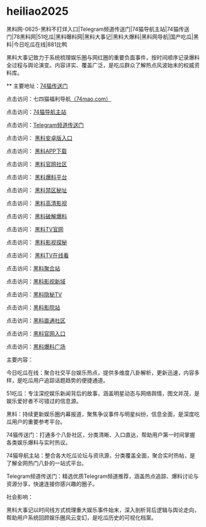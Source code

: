 # heiliao2025
黑料网-0625-黑料不打烊入口|Telegram频道传送门|74猫导航主站|74猫传送门|78黑料网|51吃瓜|黑料曝料网|黑料大事记|黑料大爆料|黑料网导航|国产吃瓜|黑料|今日吃瓜在线|881比鸭

黑料大事记致力于系统梳理娱乐圈与网红圈的重要负面事件，按时间顺序记录爆料全过程与舆论演变。内容详实、覆盖广泛，是吃瓜群众了解热点风波始末的权威资料库。

** 主要地址：<a href="https://74mao.com/">74猫传送门</a>

点击访问：七四猫福利导航<a href="https://74mao.com/">（74mao.com）</a>

点击访问：<a href="https://74mao.com/">74猫导航主站</a>

点击访问：<a href="https://74mao.com/">Telegram频道传送门</a>

点击访问： <a href="https://hj-715.pages.dev/">黑料安卓版入口</a>

点击访问： <a href="https://hj-721.pages.dev/">黑料APP下载</a>

点击访问： <a href="https://aw2-22.pages.dev/">黑料官网社区</a>

点击访问： <a href="https://aw3-22.pages.dev/">黑料爆料平台</a>

点击访问： <a href="https://aw4-22.pages.dev/">黑料禁区秘址</a>

点击访问： <a href="https://aw5-22.pages.dev/">黑料高清影视</a>

点击访问： <a href="https://aw6-22.pages.dev/">黑料破解爆料</a>

点击访问： <a href="https://aw7-22.pages.dev/">黑料TV官网</a>

点击访问： <a href="https://aw8-22.pages.dev/">黑料影视探秘</a>

点击访问： <a href="https://aw9-22.pages.dev/">黑料TV在线看</a>

点击访问：<a href="https://aw7-20.pages.dev/">黑料聚合站</a>

点击访问：<a href="https://aw8-20.pages.dev/">黑料影视新域</a>

点击访问：<a href="https://aw9-20.pages.dev/">黑料隐秘TV</a>

点击访问：<a href="https://aw10-20.pages.dev/">黑料影院站</a>

点击访问：<a href="https://aw1-21.pages.dev/">黑料直通社区</a>

点击访问：<a href="https://aw2-21.pages.dev/">黑料官网入口</a>

点击访问：<a href="https://aw3-21.pages.dev/">黑料爆料广场</a>

主要内容：

今日吃瓜在线：聚合社交平台娱乐热点，提供多维度八卦解析，更新迅速，内容多样，是吃瓜用户追踪话题趋势的便捷通道。

51吃瓜：专注深挖娱乐新闻背后的故事，涵盖明星动态与网络舆情，图文并茂，是娱乐爱好者不可错过的信息源。

黑料：持续更新娱乐圈内幕报道，聚焦争议事件与明星纠纷，信息全面，是深度吃瓜用户的重要参考平台。

74猫传送门：打通多个八卦社区，分类清晰、入口直达，帮助用户第一时间掌握各类娱乐爆料与实时热议。

74猫导航主站：整合各大吃瓜论坛与资讯源，分类覆盖全面，聚合实时热帖，是了解全网热门八卦的一站式平台。

Telegram频道传送门：精选优质Telegram频道推荐，涵盖热点追踪、爆料讨论与资源分享，快速连接你感兴趣的圈子。

社会影响：

黑料大事记以时间线方式梳理重大娱乐事件始末，深入剖析背后逻辑与舆论走向，帮助用户系统回顾娱乐圈风云变幻，是吃瓜历史的可视化档案。

<span style="display:none;">[Canonical link](）</span>
